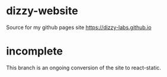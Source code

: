 # dizzy-website
Source for my github pages site https://dizzy-labs.github.io

# incomplete
This branch is an ongoing conversion of the site to react-static.
